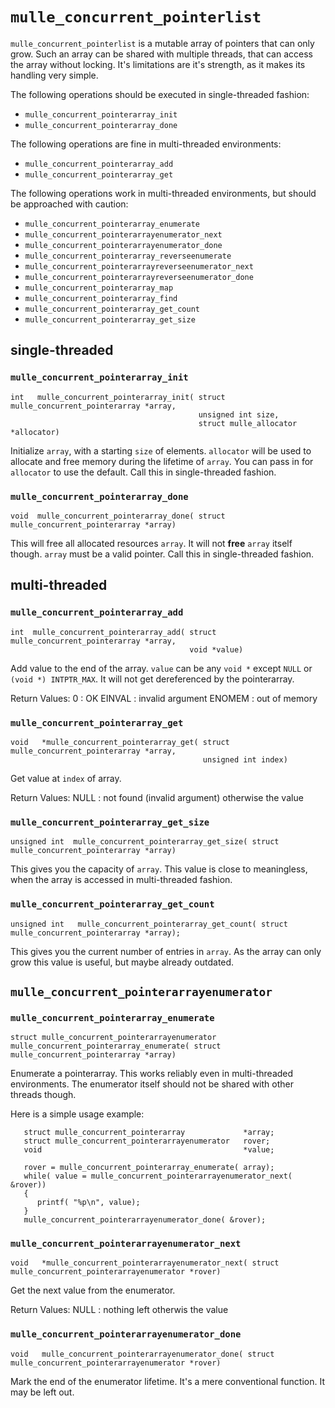# `mulle_concurrent_pointerlist`

`mulle_concurrent_pointerlist` is a mutable array of pointers that can only
grow. Such an array can be shared with multiple threads, that can access the
array without locking. It's limitations are it's strength, as it makes its
handling very simple.


The following operations should be executed in single-threaded fashion:

* `mulle_concurrent_pointerarray_init`
* `mulle_concurrent_pointerarray_done`

The following operations are fine in multi-threaded environments:

* `mulle_concurrent_pointerarray_add`
* `mulle_concurrent_pointerarray_get`

The following operations work in multi-threaded environments,
but should be approached with caution:

* `mulle_concurrent_pointerarray_enumerate`
* `mulle_concurrent_pointerarrayenumerator_next`
* `mulle_concurrent_pointerarrayenumerator_done`
* `mulle_concurrent_pointerarray_reverseenumerate`
* `mulle_concurrent_pointerarrayreverseenumerator_next`
* `mulle_concurrent_pointerarrayreverseenumerator_done`
* `mulle_concurrent_pointerarray_map`
* `mulle_concurrent_pointerarray_find`
* `mulle_concurrent_pointerarray_get_count`
* `mulle_concurrent_pointerarray_get_size`


## single-threaded


### `mulle_concurrent_pointerarray_init`

```
int   mulle_concurrent_pointerarray_init( struct mulle_concurrent_pointerarray *array,
                                          unsigned int size,
                                          struct mulle_allocator *allocator)
```

Initialize `array`, with a starting `size` of elements. `allocator` will be
used to allocate and free memory during the lifetime of `array`.  You can pass in
for `allocator` to use the default. Call this in single-threaded fashion.


### `mulle_concurrent_pointerarray_done`

```
void  mulle_concurrent_pointerarray_done( struct mulle_concurrent_pointerarray *array)
```

This will free all allocated resources `array`. It will not **free** `array`
itself though. `array` must be a valid pointer. Call this in single-threaded
fashion.


## multi-threaded


### `mulle_concurrent_pointerarray_add`

```
int  mulle_concurrent_pointerarray_add( struct mulle_concurrent_pointerarray *array,
                                        void *value)
```

Add value to the end of the array.
`value` can be any `void *` except `NULL` or `(void *) INTPTR_MAX`. It will
not get dereferenced by the pointerarray.


Return Values:
   0      : OK
   EINVAL : invalid argument
   ENOMEM : out of memory


### `mulle_concurrent_pointerarray_get`

```
void   *mulle_concurrent_pointerarray_get( struct mulle_concurrent_pointerarray *array,
                                           unsigned int index)
```

Get value at `index` of array.

Return Values:
   NULL  : not found (invalid argument)
   otherwise the value


### `mulle_concurrent_pointerarray_get_size`

```
unsigned int  mulle_concurrent_pointerarray_get_size( struct mulle_concurrent_pointerarray *array)
```

This gives you the capacity of `array`. This value is close to
meaningless, when the array is accessed in multi-threaded fashion.


### `mulle_concurrent_pointerarray_get_count`

```
unsigned int   mulle_concurrent_pointerarray_get_count( struct mulle_concurrent_pointerarray *array);
```

This gives you the current number of entries in `array`. As the array can only
grow this value is useful, but maybe already outdated.


## `mulle_concurrent_pointerarrayenumerator`

### `mulle_concurrent_pointerarray_enumerate`

```
struct mulle_concurrent_pointerarrayenumerator  mulle_concurrent_pointerarray_enumerate( struct mulle_concurrent_pointerarray *array)
```

Enumerate a pointerarray. This works reliably even in multi-threaded
environments. The enumerator itself should not be shared with other
threads though.

Here is a simple usage example:


```
   struct mulle_concurrent_pointerarray             *array;
   struct mulle_concurrent_pointerarrayenumerator   rover;
   void                                             *value;

   rover = mulle_concurrent_pointerarray_enumerate( array);
   while( value = mulle_concurrent_pointerarrayenumerator_next( &rover))
   {
      printf( "%p\n", value);
   }
   mulle_concurrent_pointerarrayenumerator_done( &rover);
```

### `mulle_concurrent_pointerarrayenumerator_next`

```
void   *mulle_concurrent_pointerarrayenumerator_next( struct mulle_concurrent_pointerarrayenumerator *rover)
```

Get the next value from the enumerator.

Return Values:
   NULL  : nothing left
   otherwis the value


### `mulle_concurrent_pointerarrayenumerator_done`

```
void   mulle_concurrent_pointerarrayenumerator_done( struct mulle_concurrent_pointerarrayenumerator *rover)
```

Mark the end of the enumerator lifetime. It's a mere conventional function.
It may be left out.



